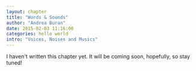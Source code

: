 ```yaml
---
layout: chapter
title: "Words & Sounds"
author: "Andrea Buran"
date: 2015-02-03 11:16:00
categories: hello world
intro: "Voices, Noises and Musics"
---
```


I haven't written this chapter yet. It will be coming soon, hopefully, so stay tuned!
